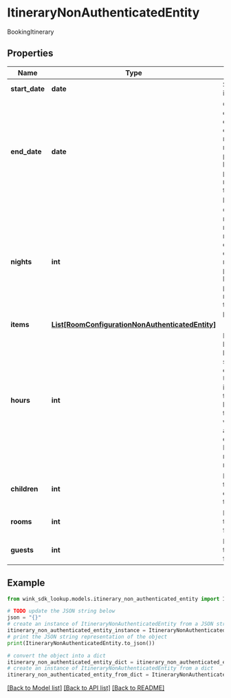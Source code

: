 # ItineraryNonAuthenticatedEntity

BookingItinerary

## Properties

Name | Type | Description | Notes
------------ | ------------- | ------------- | -------------
**start_date** | **date** | Start date of itinerary | 
**end_date** | **date** | Optional end date. If endDate is empty, nights needs to be present. If both are present, nights will take precedence. | [optional] 
**nights** | **int** | Optional number of nights. If nights is empty, endDate needs to be present. If both are present, nights will take precedence. | [optional] 
**items** | [**List[RoomConfigurationNonAuthenticatedEntity]**](RoomConfigurationNonAuthenticatedEntity.md) |  | 
**hours** | **int** | Number of hours between start and end dates. Used for itineraries that require bookings that occur within hours and not days. E.g. Meeting room reservation. | [optional] [readonly] 
**children** | **int** | How many total children for this stay | [optional] 
**rooms** | **int** | How many total rooms for this stay | [optional] 
**guests** | **int** | How many total guests for this stay | [optional] 

## Example

```python
from wink_sdk_lookup.models.itinerary_non_authenticated_entity import ItineraryNonAuthenticatedEntity

# TODO update the JSON string below
json = "{}"
# create an instance of ItineraryNonAuthenticatedEntity from a JSON string
itinerary_non_authenticated_entity_instance = ItineraryNonAuthenticatedEntity.from_json(json)
# print the JSON string representation of the object
print(ItineraryNonAuthenticatedEntity.to_json())

# convert the object into a dict
itinerary_non_authenticated_entity_dict = itinerary_non_authenticated_entity_instance.to_dict()
# create an instance of ItineraryNonAuthenticatedEntity from a dict
itinerary_non_authenticated_entity_from_dict = ItineraryNonAuthenticatedEntity.from_dict(itinerary_non_authenticated_entity_dict)
```
[[Back to Model list]](../README.md#documentation-for-models) [[Back to API list]](../README.md#documentation-for-api-endpoints) [[Back to README]](../README.md)


